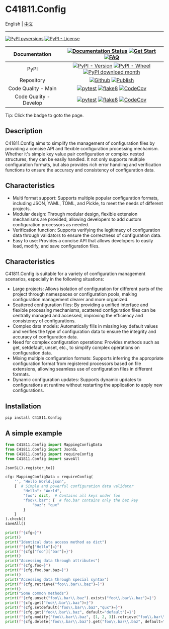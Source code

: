 # C41811.Config

English | [中文](README.md)

---

[![PyPI pyversions](https://img.shields.io/pypi/pyversions/c41811.config.svg)](https://pypi.python.org/pypi/C41811.Config/)
[![PyPI - License](https://img.shields.io/pypi/l/C41811.Config?color=blue)](https://github.com/C418-11/C41811_Config/blob/main/LICENSE)

|     Documentation      |                                                                         [![Documentation Status](https://readthedocs.org/projects/c41811config/badge/?version=latest)](https://C41811Config.readthedocs.io) [![Get Start](https://img.shields.io/badge/Get-Start-green?logo=googledocs&logoColor=white)](https://c41811config.readthedocs.io/zh-cn/latest/Tutorial/get-start.html) [![FAQ](https://img.shields.io/badge/docs-FAQ-green?logo=googledocs&logoColor=white)](https://c41811config.readthedocs.io/zh-cn/latest/Tutorial/faq.html)                                                                         |
|:----------------------:|:--------------------------------------------------------------------------------------------------------------------------------------------------------------------------------------------------------------------------------------------------------------------------------------------------------------------------------------------------------------------------------------------------------------------------------------------------------------------------------------------------------------------------------------------------------------------------------------------------------------------:|
|          PyPI          |                                                                                                                                [![PyPI - Version](https://img.shields.io/pypi/v/C41811.Config)](https://pypi.python.org/pypi/C41811.Config/) [![PyPI - Wheel](https://img.shields.io/pypi/wheel/C41811.Config)](https://pypi.python.org/pypi/C41811.Config/) [![PyPI download month](https://img.shields.io/pypi/dm/c41811.config.svg)](https://pypi.python.org/pypi/C41811.Config/)                                                                                                                                 |
|       Repository       |                                                                                                                                  [![Github](https://img.shields.io/badge/Github-C41811.Config-green?logo=github)](https://github.com/C418-11/C41811_Config/) [![Publish](https://img.shields.io/github/actions/workflow/status/C418-11/C41811_Config/python-publish.yml?logo=github&label=Publish)](https://github.com/C418-11/C41811_Config/actions/workflows/python-publish.yml)                                                                                                                                   |
|  Code Quality - Main   |                   [![pytest](https://img.shields.io/github/actions/workflow/status/C418-11/C41811_Config/python-pytest.yml?logo=github&label=pytest)](https://github.com/C418-11/C41811_Config/actions/workflows/python-pytest.yml) [![flake8](https://img.shields.io/github/actions/workflow/status/C418-11/C41811_Config/python-flake8.yml?logo=github&label=flake8)](https://github.com/C418-11/C41811_Config/actions/workflows/python-flake8.yml) [![CodeCov](https://codecov.io/gh/C418-11/C41811_Config/branch/main/graph/badge.svg)](https://codecov.io/gh/C418-11/C41811_Config/tree/main)                   |
| Code Quality - Develop | [![pytest](https://img.shields.io/github/actions/workflow/status/C418-11/C41811_Config/python-pytest.yml?branch=develop&logo=github&label=pytest)](https://github.com/C418-11/C41811_Config/actions/workflows/python-pytest.yml) [![flake8](https://img.shields.io/github/actions/workflow/status/C418-11/C41811_Config/python-flake8.yml?branch=develop&logo=github&label=flake8)](https://github.com/C418-11/C41811_Config/actions/workflows/python-flake8.yml) [![CodeCov](https://codecov.io/gh/C418-11/C41811_Config/branch/develop/graph/badge.svg)](https://codecov.io/gh/C418-11/C41811_Config/tree/develop) |

Tip: Click the badge to goto the page.

## Description

C41811.Config aims to simplify the management of configuration files by providing a concise API and flexible
configuration processing mechanism. Whether it's simple key value pair configuration or complex nested structures, they
can be easily handled. It not only supports multiple configuration formats, but also provides rich error handling and
verification functions to ensure the accuracy and consistency of configuration data.

## Characteristics

* Multi format support: Supports multiple popular configuration formats, including JSON, YAML, TOML, and Pickle, to meet
  the needs of different projects.
* Modular design: Through modular design, flexible extension mechanisms are provided, allowing developers to add custom
  configuration processors as needed.
* Verification function: Supports verifying the legitimacy of configuration data through validators to ensure the
  correctness of configuration data.
* Easy to use: Provides a concise API that allows developers to easily load, modify, and save configuration files.

## Characteristics

C41811.Config is suitable for a variety of configuration management scenarios, especially in the following situations:

* Large projects: Allows isolation of configuration for different parts of the project through namespaces or
  configuration pools, making configuration management clearer and more organized.
* Scattered configuration files: By providing a unified interface and flexible processing mechanisms, scattered
  configuration files can be centrally managed and accessed, improving the efficiency and consistency of configurations.
* Complex data models: Automatically fills in missing key default values and verifies the type of configuration data to
  ensure the integrity and accuracy of configuration data.
* Need for complex configuration operations: Provides methods such as get, setdefault, unset, etc., to simplify complex
  operations on configuration data.
* Mixing multiple configuration formats: Supports inferring the appropriate configuration format from registered
  processors based on file extensions, allowing seamless use of configuration files in different formats.
* Dynamic configuration updates: Supports dynamic updates to configurations at runtime without restarting the
  application to apply new configurations.

## Installation

```commandline
pip install C41811.Config
```

## A simple example

```python
from C41811.Config import MappingConfigData
from C41811.Config import JsonSL
from C41811.Config import requireConfig
from C41811.Config import saveAll

JsonSL().register_to()

cfg: MappingConfigData = requireConfig(
    '', "Hello World.json",
    {  # Simple and powerful configuration data validator
        "Hello": "World",
        "foo": dict,  # Contains all keys under foo
        "foo\\.bar": {  # foo.bar contains only the baz key
            "baz": "qux"
        }
    }
).check()
saveAll()

print(f"{cfg=}")
print()
print("Identical data access method as dict")
print(f"{cfg["Hello"]=}")
print(f"{cfg["foo"]["bar"]=}")
print()
print("Accessing data through attributes")
print(f"{cfg.foo=}")
print(f"{cfg.foo.bar.baz=}")
print()
print("Accessing data through special syntax")
print(f"{cfg.retrieve("foo\\.bar\\.baz")=}")
print()
print("Some common methods")
print(f"{cfg.unset("foo\\.bar\\.baz").exists("foo\\.bar\\.baz")=}")
print(f"{cfg.get("foo\\.bar\\.baz")=}")
print(f"{cfg.setdefault("foo\\.bar\\.baz","qux")=}")
print(f"{cfg.get("foo\\.bar\\.baz", default="default")=}")
print(f"{cfg.modify("foo\\.bar\\.baz", [1, 2, 3]).retrieve("foo\\.bar\\.baz\\[1\\]")=}")
print(f"{cfg.delete("foo\\.bar\\.baz").get("foo\\.bar\\.baz", default="default")=}")
```
